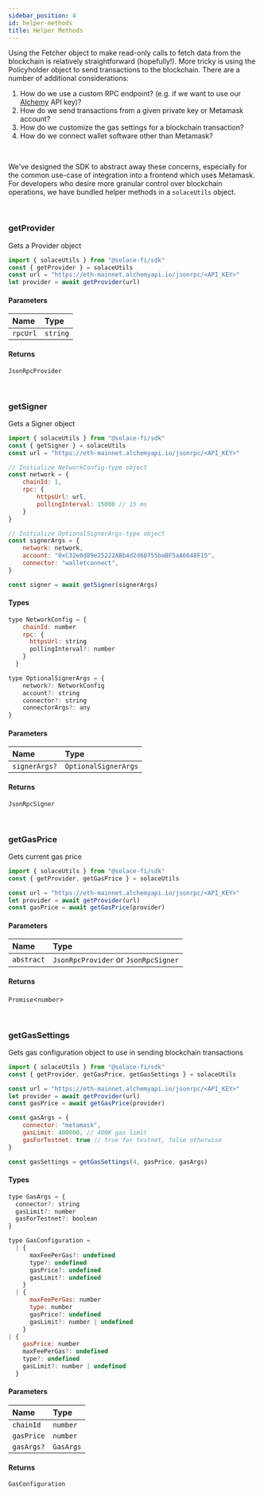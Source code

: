```yaml
---
sidebar_position: 4
id: helper-methods
title: Helper Methods
---
```


Using the Fetcher object to make read-only calls to fetch data from the blockchain is relatively straightforward (hopefully!). More tricky is using the Policyholder object to send transactions to the blockchain. There are a number of additional considerations:


1. How do we use a custom RPC endpoint? (e.g. if we want to use our [Alchemy](https://www.alchemy.com/) API key)?
2. How do we send transactions from a given private key or Metamask account?
3. How do we customize the gas settings for a blockchain transaction?
4. How do we connect wallet software other than Metamask?

<br/>

We've designed the SDK to abstract away these concerns, especially for the common use-case of integration into a frontend which uses Metamask. For developers who desire more granular control over blockchain operations, we have bundled helper methods in a `solaceUtils` object.

<br/>

### getProvider

Gets a Provider object

```js
import { solaceUtils } from "@solace-fi/sdk"
const { getProvider } = solaceUtils
const url = "https://eth-mainnet.alchemyapi.io/jsonrpc/<API_KEY>"
let provider = await getProvider(url)
```

#### Parameters

| Name | Type |
| :------ | :------ |
| `rpcUrl` | `string` |

#### Returns

`JsonRpcProvider`

<br/>

### getSigner

Gets a Signer object

```js
import { solaceUtils } from "@solace-fi/sdk"
const { getSigner } = solaceUtils
const url = "https://eth-mainnet.alchemyapi.io/jsonrpc/<API_KEY>"

// Initialize NetworkConfig-type object
const network = {
    chainId: 1,
    rpc: {
        httpsUrl: url,
        pollingInterval: 15000 // 15 ms
    }
}

// Initialize OptionalSignerArgs-type object
const signerArgs = {
    network: network,
    account: "0xC32e0d89e25222ABb4d2d68755baBF5aA6648F15",
    connector: "walletconnect",
}

const signer = await getSigner(signerArgs)
```

#### Types

```js
type NetworkConfig = {
    chainId: number
    rpc: {
      httpsUrl: string
      pollingInterval?: number
    }
  }
```

```js
type OptionalSignerArgs = {
    network?: NetworkConfig
    account?: string
    connector?: string
    connectorArgs?: any
}
```

#### Parameters

| Name | Type |
| :------ | :------ |
| `signerArgs?` | `OptionalSignerArgs` |

#### Returns

`JsonRpcSigner`

<br/>

### getGasPrice

Gets current gas price

```js
import { solaceUtils } from "@solace-fi/sdk"
const { getProvider, getGasPrice } = solaceUtils

const url = "https://eth-mainnet.alchemyapi.io/jsonrpc/<API_KEY>"
let provider = await getProvider(url)
const gasPrice = await getGasPrice(provider)
```

#### Parameters

| Name | Type |
| :------ | :------ |
| `abstract` | `JsonRpcProvider` or `JsonRpcSigner` |

#### Returns

`Promise`<`number`>

<br/>

### getGasSettings

Gets gas configuration object to use in sending blockchain transactions

```js
import { solaceUtils } from "@solace-fi/sdk"
const { getProvider, getGasPrice, getGasSettings } = solaceUtils

const url = "https://eth-mainnet.alchemyapi.io/jsonrpc/<API_KEY>"
let provider = await getProvider(url)
const gasPrice = await getGasPrice(provider)

const gasArgs = {
    connector: "metamask",
    gasLimit: 400000, // 400K gas limit
    gasForTestnet: true // true for testnet, false otherwise
}

const gasSettings = getGasSettings(4, gasPrice, gasArgs)

```

#### Types

```js
type GasArgs = {
  connector?: string
  gasLimit?: number
  gasForTestnet?: boolean
}
```

```js
type GasConfiguration =
  | {
      maxFeePerGas?: undefined
      type?: undefined
      gasPrice?: undefined
      gasLimit?: undefined
    }
  | {
      maxFeePerGas: number
      type: number
      gasPrice?: undefined
      gasLimit?: number | undefined
    }
| {
    gasPrice: number
    maxFeePerGas?: undefined
    type?: undefined
    gasLimit?: number | undefined
  }
```

#### Parameters

| Name | Type |
| :------ | :------ |
| `chainId` | `number` |
| `gasPrice`| `number` |
| `gasArgs?` | `GasArgs` |

#### Returns

`GasConfiguration`
